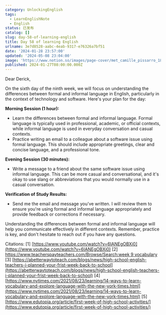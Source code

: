 ```yaml
---
category: UnlockingEnglish
tags:
  - LearnEnglishNote
  - English
status: 已发布
catalog: []
slug: day-58-of-learning-english
title: Day 58 of learning English
urlname: 3e7d8528-aabc-4eab-9317-e76326a7bf51
date: '2024-01-28 23:57:00'
updated: '2024-05-08 23:04:00'
image: 'https://www.notion.so/images/page-cover/met_camille_pissarro_1896.jpg'
published: 2024-01-27T08:00:00.000Z
---
```


Dear Derick,


On the sixth day of the ninth week, we will focus on understanding the differences between formal and informal language in English, particularly in the context of technology and software. Here's your plan for the day:


**Morning Session (1 hour):**

- Learn the differences between formal and informal language. Formal language is typically used in professional, academic, or official contexts, while informal language is used in everyday conversation and casual contexts.
- Practice writing an email to a colleague about a software issue using formal language. This should include appropriate greetings, clear and concise language, and a professional tone.

**Evening Session (30 minutes):**

- Write a message to a friend about the same software issue using informal language. This can be more casual and conversational, and it's okay to use slang or abbreviations that you would normally use in a casual conversation.

**Verification of Study Results:**

- Send me the email and message you've written. I will review them to ensure you're using formal and informal language appropriately and provide feedback or corrections if necessary.

Understanding the differences between formal and informal language will help you communicate effectively in different contexts. Remember, practice is key, and don't hesitate to reach out if you have any questions.


Citations:
[1] [https://www.youtube.com/watch?v=6IANEgOBXi0](https://www.youtube.com/watch?v=6IANEgOBXi0)
[2] [https://www.teacherspayteachers.com/Browse/Search:week 9 vocabulary](https://www.teacherspayteachers.com/Browse/Search:week%209%20vocabulary)
[3] [https://abetterwaytoteach.com/blogs/news/high-school-english-teachers-i-planned-your-frist-week-back-to-school](https://abetterwaytoteach.com/blogs/news/high-school-english-teachers-i-planned-your-frist-week-back-to-school)
[4] [https://www.nytimes.com/2021/08/23/learning/14-ways-to-learn-vocabulary-and-explore-language-with-the-new-york-times.html](https://www.nytimes.com/2021/08/23/learning/14-ways-to-learn-vocabulary-and-explore-language-with-the-new-york-times.html)
[5] [https://www.edutopia.org/article/first-week-of-high-school-activities/](https://www.edutopia.org/article/first-week-of-high-school-activities/)

